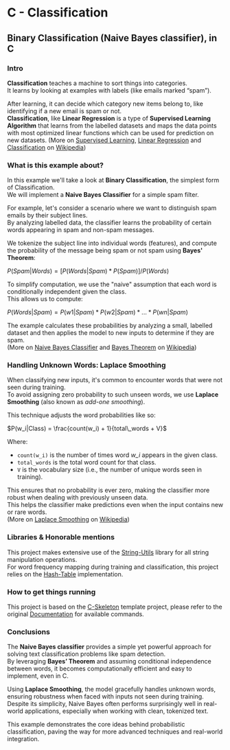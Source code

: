 # C - Classification

## Binary Classification (Naive Bayes classifier), in C

### Intro

**Classification** teaches a machine to sort things into categories.  
It learns by looking at examples with labels (like emails marked “spam”).

After learning, it can decide which category new items belong to, like identifying if a new email is spam or not.  
**Classification**, like **Linear Regression** is a type of **Supervised Learning Algorithm** that learns from the labelled datasets and maps the data points with most optimized linear functions which can be used for prediction on new datasets.
(More on [Supervised Learning](https://en.wikipedia.org/wiki/Supervised_learning), [Linear Regression](https://en.wikipedia.org/wiki/Linear_regression) and [Classification](https://en.wikipedia.org/wiki/Classification) on [Wikipedia](https://en.wikipedia.org/))

### What is this example about?

In this example we'll take a look at **Binary Classification**, the simplest form of Classification.  
We will implement a **Naive Bayes Classifier** for a simple spam filter.

For example, let's consider a scenario where we want to distinguish spam emails by their subject lines.  
By analyzing labelled data, the classifier learns the probability of certain words appearing in spam and non-spam messages.

We tokenize the subject line into individual words (features), and compute the probability of the message being spam or not spam using **Bayes' Theorem**:

$P(Spam|Words) = [P(Words|Spam) * P(Spam)] / P(Words)$

To simplify computation, we use the "naive" assumption that each word is conditionally independent given the class.  
This allows us to compute:

$P(Words|Spam) = P(w1|Spam) * P(w2|Spam) * ... * P(wn|Spam)$

The example calculates these probabilities by analyzing a small, labelled dataset and then applies the model to new inputs to determine if they are spam.  
(More on [Naive Bayes Classifier](https://en.wikipedia.org/wiki/Naive_Bayes_classifier) and [Bayes Theorem](https://en.wikipedia.org/wiki/Bayes%27_theorem) on [Wikipedia](https://en.wikipedia.org/))

### Handling Unknown Words: Laplace Smoothing

When classifying new inputs, it's common to encounter words that were not seen during training.  
To avoid assigning zero probability to such unseen words, we use **Laplace Smoothing** (also known as *add-one smoothing*).

This technique adjusts the word probabilities like so:

$P(w_i|Class) = \frac{count(w_i) + 1}{total\_words + V}$

Where:

- `count(w_i)` is the number of times word *w_i* appears in the given class.
- `total_words` is the total word count for that class.
- `V` is the vocabulary size (i.e., the number of unique words seen in training).

This ensures that no probability is ever zero, making the classifier more robust when dealing with previously unseen data.  
This helps the classifier make predictions even when the input contains new or rare words.  
(More on [Laplace Smoothing](https://en.wikipedia.org/wiki/Additive_smoothing) on [Wikipedia](https://en.wikipedia.org/))

### Libraries & Honorable mentions

This project makes extensive use of the [String-Utils](https://github.com/Yami-no-karuro/String-Utils) library for all string manipulation operations.  
For word frequency mapping during training and classification, this project relies on the [Hash-Table](https://github.com/Yami-no-karuro/Hash-Table) implementation.

### How to get things running

This project is based on the [C-Skeleton](https://github.com/Yami-no-karuro/C-Skeleton) template project, please refer to the original [Documentation](https://github.com/Yami-no-karuro/C-Skeleton/blob/master/readme.md) for available commands.

### Conclusions

The **Naive Bayes classifier** provides a simple yet powerful approach for solving text classification problems like spam detection.  
By leveraging **Bayes’ Theorem** and assuming conditional independence between words, it becomes computationally efficient and easy to implement, even in C.

Using **Laplace Smoothing**, the model gracefully handles unknown words, ensuring robustness when faced with inputs not seen during training.  
Despite its simplicity, Naive Bayes often performs surprisingly well in real-world applications, especially when working with clean, tokenized text.

This example demonstrates the core ideas behind probabilistic classification, paving the way for more advanced techniques and real-world integration.
